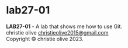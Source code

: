 # lab27-01
**LAB27-01** - A lab that shows me how to use Git.</br>
christie olive <christieolive2015@gmail.com></br>
Copyright &copy; christie olive 2023.</br>
